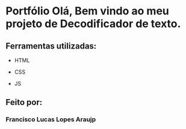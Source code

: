 # Portfólio Olá, Bem vindo ao meu projeto de Decodificador de texto.
## Ferramentas utilizadas:

* HTML

* CSS

* JS

## Feito por:

### Francisco Lucas Lopes Araujp
